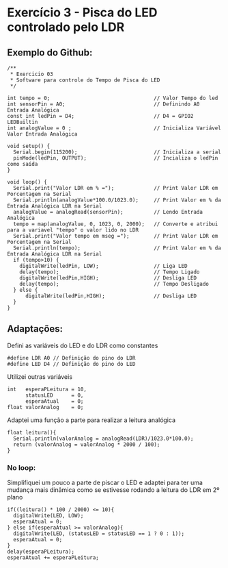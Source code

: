 # Exercício 3 - Pisca do LED controlado pelo LDR


## Exemplo do Github:

	/**
	 * Exercicio 03
	 * Software para controle do Tempo de Pisca do LED 
	 */

	int tempo = 0;                                  // Valor Tempo do led 
	int sensorPin = A0;                             // Definindo A0 Entrada Analógica       
	const int ledPin = D4;                          // D4 = GPIO2 LEDBuiltin
	int analogValue = 0 ;                           // Inicializa Variável Valor Entrada Analógica

	void setup() {   
	  Serial.begin(115200);                         // Inicializa a serial
	  pinMode(ledPin, OUTPUT);                      // Incializa o ledPin  como saída
	}

	void loop() {
	  Serial.print("Valor LDR em % =");             // Print Valor LDR em Porcentagem na Serial
	  Serial.println(analogValue*100.0/1023.0);     // Print Valor em % da Entrada Analógica LDR na Serial
	  analogValue = analogRead(sensorPin);          // Lendo Entrada Analógica
	  tempo = map(analogValue, 0, 1023, 0, 2000);   // Converte e atribui para a variavel "tempo" o valor lido no LDR 
	  Serial.print("Valor tempo em mseg =");        // Print Valor LDR em Porcentagem na Serial
	  Serial.println(tempo);                        // Print Valor em % da Entrada Analógica LDR na Serial  
	  if (tempo>10) { 
	    digitalWrite(ledPin, LOW);                  // Liga LED
	    delay(tempo);                               // Tempo Ligado  
	    digitalWrite(ledPin,HIGH);                  // Desliga LED
	    delay(tempo);                               // Tempo Desligado
	  } else {
	      digitalWrite(ledPin,HIGH);                // Desliga LED
	  }
	}



## Adaptações:

Defini as variáveis do LED e do LDR como constantes

	#define LDR A0 // Definição do pino do LDR
	#define LED D4 // Definição do pino do LED

	
Utilizei outras variáveis

	int   esperaPLeitura = 10,
	      statusLED      = 0,
	      esperaAtual    = 0;
	float valorAnalog    = 0;


Adaptei uma função a parte para realizar a leitura analógica

	float leitura(){
	  Serial.println(valorAnalog = analogRead(LDR)/1023.0*100.0);
	  return (valorAnalog = valorAnalog * 2000 / 100);
	}


### No loop:

Simplifiquei um pouco a parte de piscar o LED e adaptei para ter uma mudança mais dinâmica como se estivesse rodando a leitura do LDR em 2º plano

	if((leitura() * 100 / 2000) <= 10){
	  digitalWrite(LED, LOW);
	  esperaAtual = 0;
	} else if(esperaAtual >= valorAnalog){
	  digitalWrite(LED, (statusLED = statusLED == 1 ? 0 : 1));
	  esperaAtual = 0;
	}
	delay(esperaPLeitura);
	esperaAtual += esperaPLeitura;